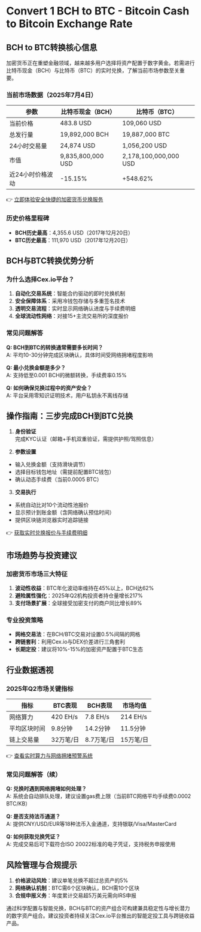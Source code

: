 # Convert 1 BCH to BTC - Bitcoin Cash to Bitcoin Exchange Rate

## BCH to BTC转换核心信息

加密货币正在重塑金融领域，越来越多用户选择将资产配置于数字黄金。若需进行比特币现金（BCH）与比特币（BTC）的实时兑换，了解当前市场参数至关重要。

### 当前市场数据（2025年7月4日）
| 参数                | 比特币现金（BCH）         | 比特币（BTC）            |
|---------------------|--------------------------|--------------------------|
| 当前价格            | 483.8 USD                | 109,060 USD              |
| 总发行量            | 19,892,000 BCH           | 19,887,000 BTC           |
| 24小时交易量        | 24,874 USD               | 1,056,200 USD            |
| 市值                | 9,835,800,000 USD        | 2,178,100,000,000 USD    |
| 近24小时价格波动    | -15.15%                  | +548.62%                 |

👉 [立即体验安全快捷的加密货币兑换服务](https://bit.ly/okx_welcome)

### 历史价格里程碑
- **BCH历史最高**：4,355.6 USD（2017年12月20日）
- **BTC历史最高**：111,970 USD（2017年12月20日）

## BCH与BTC转换优势分析

### 为什么选择Cex.io平台？
1. **自动化交易系统**：智能合约驱动的即时兑换机制
2. **安全保障体系**：采用冷钱包存储与多重签名技术
3. **透明交易流程**：实时显示网络确认进度与手续费明细
4. **全球流动性网络**：对接15+主流交易所的深度报价

### 常见问题解答
**Q: BCH到BTC的转换通常需要多长时间？**  
A: 平均10-30分钟完成区块确认，具体时间受网络拥堵程度影响

**Q: 最小兑换金额是多少？**  
A: 支持低至0.001 BCH的微额转换，手续费率0.15%

**Q: 如何确保兑换过程中的资产安全？**  
A: 平台采用零知识证明技术，用户私钥永不离线存储

## 操作指南：三步完成BCH到BTC兑换

1. **身份验证**  
完成KYC认证（邮箱+手机双重验证，需提供护照/驾照信息）

2. **参数设置**  
- 输入兑换金额（支持滑块调节）
- 选择目标钱包地址（需提前配置BTC钱包）
- 确认动态手续费（当前0.0005 BTC）

3. **交易执行**  
- 系统自动比对10个流动性池报价
- 显示预计到账金额（含网络确认预估时间）
- 提供区块链浏览器实时追踪链接

👉 [获取实时兑换报价与手续费明细](https://bit.ly/okx_welcome)

## 市场趋势与投资建议

### 加密货币市场三大特征
1. **波动性收益**：BTC年化波动率维持在45%以上，BCH达62%
2. **避险属性强化**：2025年Q2机构投资者持仓量增长217%
3. **支付场景扩展**：全球接受加密支付的商户同比增长89%

### 专业投资策略
- **网格交易法**：在BCH/BTC交易对设置0.5%间隔的网格
- **跨链套利**：利用Cex.io与DEX价差进行三角套利
- **长期定投**：建议将10%-15%的加密资产配置于BTC生态

## 行业数据透视

### 2025年Q2市场关键指标
| 指标                | BTC表现       | BCH表现       | 市场均值     |
|---------------------|--------------|--------------|------------|
| 网络算力            | 420 EH/s     | 7.8 EH/s     | 214 EH/s   |
| 平均区块时间        | 9.8分钟      | 14.2分钟     | 11.5分钟   |
| 链上交易量          | 32万笔/日    | 8.7万笔/日   | 15万笔/日  |

👉 [查看实时算力与网络拥堵预警系统](https://bit.ly/okx_welcome)

### 常见问题解答（续）
**Q: 兑换时遇到网络拥堵如何处理？**  
A: 系统会自动排队处理，建议设置gas费上限（当前BTC网络平均手续费0.0002 BTC/KB）

**Q: 是否支持法币通道？**  
A: 提供CNY/USD/EUR等18种法币入金通道，支持银联/Visa/MasterCard

**Q: 如何获取兑换凭证？**  
A: 完成交易后可下载符合ISO 20022标准的电子凭证，支持税务申报使用

## 风险管理与合规提示
1. **价格波动风险**：建议单笔兑换不超过总资产的5%
2. **网络确认机制**：BTC需6个区块确认，BCH需10个区块
3. **合规申报义务**：年度累计交易超5万美元需向IRS申报

通过科学配置与智能兑换，BCH与BTC的资产组合可构建兼具稳定性与增长潜力的数字资产组合。建议投资者持续关注Cex.io平台推出的智能定投工具与跨链收益产品。